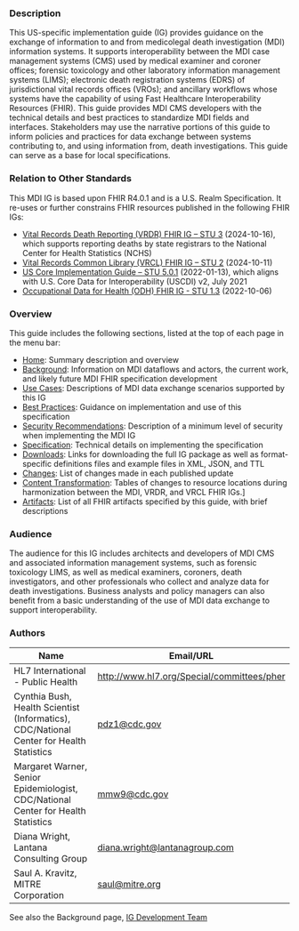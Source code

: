 ### Description
This US-specific implementation guide (IG) provides guidance on the exchange of information to and from medicolegal death investigation (MDI) information systems. It supports interoperability between the MDI case management systems (CMS) used by medical examiner and coroner offices; forensic toxicology and other laboratory information management systems (LIMS); electronic death registration systems (EDRS) of jurisdictional vital records offices (VROs); and ancillary workflows whose systems have the capability of using Fast Healthcare Interoperability Resources (FHIR). This guide provides MDI CMS developers with the technical details and best practices to standardize MDI fields and interfaces. Stakeholders may use the narrative portions of this guide to inform policies and practices for data exchange between systems contributing to, and using information from, death investigations. This guide can serve as a base for local specifications.

### Relation to Other Standards
This MDI IG is based upon FHIR R4.0.1 and is a U.S. Realm Specification. It re-uses or further constrains FHIR resources published in the following FHIR IGs:
* [Vital Records Death Reporting (VRDR) FHIR IG – STU 3](https://hl7.org/fhir/us/vrdr/) (2024-10-16), which supports reporting deaths by state registrars to the National Center for Health Statistics (NCHS) 
* [Vital Records Common Library (VRCL) FHIR IG – STU 2](https://hl7.org/fhir/us/vr-common-library/) (2024-10-11)
* [US Core Implementation Guide – STU 5.0.1](https://hl7.org/fhir/us/core/STU5.0.1/) (2022-01-13), which aligns with  U.S. Core Data for Interoperability (USCDI) v2, July 2021
* [Occupational Data for Health (ODH) FHIR IG -  STU 1.3](https://hl7.org/fhir/us/odh/) (2022-10-06)

### Overview
This guide includes the following sections, listed at the top of each page in the menu bar:
* [Home](index.html): Summary description and overview
* [Background](mdi_background.html): Information on MDI dataflows and actors, the current work, and likely future MDI FHIR specification development
* [Use Cases](mdi_use_cases.html): Descriptions of MDI data exchange scenarios supported by this IG
* [Best Practices](mdi_best_practices.html): Guidance on implementation and use of this specification
* [Security Recommendations](mdi_security_recommendations.html): Description of a minimum level of security when implementing the MDI IG
* [Specification](mdi_specification.html): Technical details on implementing the specification
* [Downloads](mdi_downloads.html): Links for downloading the full IG package as well as format-specific definitions files and example files in XML, JSON, and TTL
* [Changes](mdi_change_log.html): List of changes made in each published update
* [Content Transformation](mdi-content-transitions.html): Tables of changes to resource locations during harmonization between the MDI, VRDR, and VRCL FHIR IGs.]
* [Artifacts](artifacts.html): List of all FHIR artifacts specified by this guide, with brief descriptions

### Audience
The audience for this IG includes architects and developers of MDI CMS and associated information management systems, such as forensic toxicology LIMS, as well as medical examiners, coroners, death investigators, and other professionals who collect and analyze data for death investigations. Business analysts and policy managers can also benefit from a basic understanding of the use of MDI data exchange to support interoperability.

### Authors

<table>
<thead>
<tr>
<th>Name</th>
<th>Email/URL</th>
</tr>
</thead>
<tbody>
<tr>
<td>HL7 International - Public Health</td>
<td><a href="http://www.hl7.org/Special/committees/pher" target="_new">http://www.hl7.org/Special/committees/pher</a></td>
</tr>
<tr>
<td>Cynthia Bush, Health Scientist (Informatics), CDC/National Center for Health Statistics</td>
<td><a href="mailto:pdz1@cdc.gov">pdz1@cdc.gov</a></td>
</tr>
<tr>
<td>Margaret Warner, Senior Epidemiologist, CDC/National Center for Health Statistics</td>
<td><a href="mailto:mmw9@cdc.gov">mmw9@cdc.gov</a></td>
</tr>
<tr>
<td>Diana Wright, Lantana Consulting Group</td>
<td><a href="mailto:diana.wright@lantanagroup.com">diana.wright@lantanagroup.com</a></td>
</tr>
<tr>
<td>Saul A. Kravitz, MITRE Corporation</td>
<td><a href="mailto:saul@mitre.org">saul@mitre.org</a></td>
</tr>
</tbody>
</table>

See also the Background page, [IG Development Team](mdi_background.html#ig-development-team)